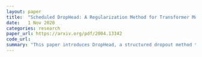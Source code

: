 ```yaml
---
layout: paper
title:  "Scheduled DropHead: A Regularization Method for Transformer Models"
date:   1 Nov 2020
categories: research
paper_url: https://arxiv.org/pdf/2004.13342
code_url: 
summary: "This paper introduces DropHead, a structured dropout method tailored for multi-head attention in transformers, offering a novel approach by dropping entire attention heads to avoid dominance by a few and reduce overfitting. Authors also propose a dropout rate scheduler to optimize training."
---
```


